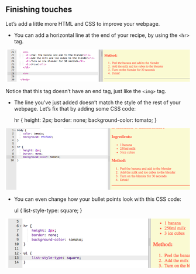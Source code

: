 ## Finishing touches

Let’s add a little more HTML and CSS to improve your webpage.

+ You can add a horizontal line at the end of your recipe, by using the `<hr>` tag.

![צילום מסך](images/recipe-hr.png)

Notice that this tag doesn’t have an end tag, just like the `<img>` tag.

+ The line you’ve just added doesn’t match the style of the rest of your webpage. Let’s fix that by adding some CSS code:

    hr {
        height: 2px;
        border: none;
        background-color: tomato;
    }
    

![צילום מסך](images/recipe-hr-css.png)

+ You can even change how your bullet points look with this CSS code:

    ul {
        list-style-type: square;
    }
    

![צילום מסך](images/recipe-ul-css.png)